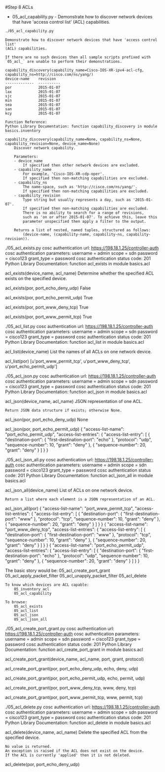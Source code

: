#Step 8 ACLs

* 05_acl_capability.py - Demonstrate how to discover network devices that have 'access control list' 
(ACL) capabilities.
```bash
./05_acl_capability.py
```
```
Demonstrate how to discover network devices that have 'access control list' 
(ACL) capabilities.

If there are no such devices then all sample scripts prefixed with 
`05_acl_` are unable to perform their demonstrations.

capability_discovery(capability_name=Cisco-IOS-XR-ipv4-acl-cfg, capability_ns=http://cisco.com/ns/yang/)
device-name    revision
-------------  ----------
por            2015-01-07
lax            2015-01-07
sjc            2015-01-07
min            2015-01-07
sea            2015-01-07
san            2015-01-07
kcy            2015-01-07

Function Reference:
Python Library Documentation: function capability_discovery in module basics.inventory

capability_discovery(capability_name=None, capability_ns=None, capability_revision=None, device_name=None)
    Discover network capability.
    
    Parameters:
    - device_name
        If specified then other network devices are excluded.
    - capability_name
        For example, 'Cisco-IOS-XR-cdp-oper'.
        If specified then non-matching capabilities are excluded.
    - capability_ns
        The name-space, such as 'http://cisco.com/ns/yang/'.
        If specified then non-matching capabilities are excluded.
    - capability_revision
        Type string but usually represents a day, such as '2015-01-07'.
        If specified then non-matching capabilities are excluded.
        There is no ability to search for a range of revisions,
        such as 'on or after 2015-01-07'. To achieve this, leave this
        parameter unspecified then apply a filter to the output.
    
    Returns a list of nested, named tuples, structured as follows:
        (device-name, (capability-name, capability-ns, capability-revision)).
```

 ./05_acl_exists.py 
cosc authentication url: https://198.18.1.25/controller-auth
cosc authentication parameters:
   username = admin
   scope = sdn
   password = cisco123
   grant_type = password
cosc authentication status code: 201
Python Library Documentation: function acl_exists in module basics.acl

acl_exists(device_name, acl_name)
    Determine whether the specified ACL exists on the specified device.


acl_exists(por, port_echo_deny_udp)
	 False

acl_exists(por, port_echo_permit_udp)
	 True

acl_exists(por, port_www_deny_tcp)
	 True

acl_exists(por, port_www_permit_tcp)
	 True


./05_acl_list.py 
cosc authentication url: https://198.18.1.25/controller-auth
cosc authentication parameters:
   username = admin
   scope = sdn
   password = cisco123
   grant_type = password
cosc authentication status code: 201
Python Library Documentation: function acl_list in module basics.acl

acl_list(device_name)
    List the names of all ACLs on one network device.

acl_list(por)
[u'port_www_permit_tcp', u'port_www_deny_tcp', u'port_echo_permit_udp']



./05_acl_json.py 
cosc authentication url: https://198.18.1.25/controller-auth
cosc authentication parameters:
   username = admin
   scope = sdn
   password = cisco123
   grant_type = password
cosc authentication status code: 201
Python Library Documentation: function acl_json in module basics.acl

acl_json(device_name, acl_name)
    JSON representation of one ACL.
    
    Return JSON data structure if exists; otherwise None.


acl_json(por, port_echo_deny_udp)
	 None

acl_json(por, port_echo_permit_udp)
{
  "access-list-name": "port_echo_permit_udp", 
  "access-list-entries": {
    "access-list-entry": [
      {
        "destination-port": {
          "first-destination-port": "echo"
        }, 
        "protocol": "udp", 
        "sequence-number": 10, 
        "grant": "deny"
      }, 
      {
        "sequence-number": 20, 
        "grant": "deny"
      }
    ]
  }
}


./05_acl_json_all.py 
cosc authentication url: https://198.18.1.25/controller-auth
cosc authentication parameters:
   username = admin
   scope = sdn
   password = cisco123
   grant_type = password
cosc authentication status code: 201
Python Library Documentation: function acl_json_all in module basics.acl

acl_json_all(device_name)
    List of ACLs on one network device.
    
    Return a list where each element is a JSON representation of an ACL.

acl_json_all(por)
{
  "access-list-name": "port_www_permit_tcp",
  "access-list-entries": {
    "access-list-entry": [
      {
        "destination-port": {
          "first-destination-port": "www"
        },
        "protocol": "tcp",
        "sequence-number": 10,
        "grant": "deny"
      },
      {
        "sequence-number": 20,
        "grant": "deny"
      }
    ]
  }
}
{
  "access-list-name": "port_www_deny_tcp",
  "access-list-entries": {
    "access-list-entry": [
      {
        "destination-port": {
          "first-destination-port": "www"
        },
        "protocol": "tcp",
        "sequence-number": 10,
        "grant": "deny"
      },
      {
        "sequence-number": 20,
        "grant": "deny"
      }
    ]
  }
}
{
  "access-list-name": "port_echo_permit_udp",
  "access-list-entries": {
    "access-list-entry": [
      {
        "destination-port": {
          "first-destination-port": "echo"
        },
        "protocol": "udp",
        "sequence-number": 10,
        "grant": "deny"
      },
      {
        "sequence-number": 20,
        "grant": "deny"
      }
    ]
  }
}




  The basic story would be:
        05_acl_create_port_grant
        05_acl_apply_packet_filter
        05_acl_unapply_packet_filter
        05_acl_delete
        
    To know which devices are ACL capable:
        05_inventory_acl
        05_acl_capability
    
    To browse:
        05_acl_exists
        05_acl_list
        05_acl_json
        05_acl_json_all
        
./05_acl_create_port_grant.py 
cosc authentication url: https://198.18.1.25/controller-auth
cosc authentication parameters:
   username = admin
   scope = sdn
   password = cisco123
   grant_type = password
cosc authentication status code: 201
Python Library Documentation: function acl_create_port_grant in module basics.acl

acl_create_port_grant(device_name, acl_name, port, grant, protocol)


acl_create_port_grant(por, port_echo_deny_udp, echo, deny, udp)

acl_create_port_grant(por, port_echo_permit_udp, echo, permit, udp)

acl_create_port_grant(por, port_www_deny_tcp, www, deny, tcp)

acl_create_port_grant(por, port_www_permit_tcp, www, permit, tcp)









 ./05_acl_delete.py 
cosc authentication url: https://198.18.1.25/controller-auth
cosc authentication parameters:
   username = admin
   scope = sdn
   password = cisco123
   grant_type = password
cosc authentication status code: 201
Python Library Documentation: function acl_delete in module basics.acl

acl_delete(device_name, acl_name)
    Delete the specified ACL from the specified device.
    
    No value is returned.
    An exception is raised if the ACL does not exist on the device.
    If the ACL is currently 'applied' then it is not deleted.


acl_delete(por, port_echo_deny_udp)







      
        
        




